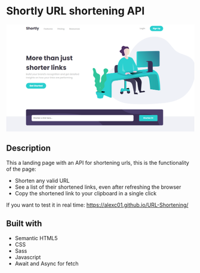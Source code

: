 # Shortly URL shortening API
![](src/images/Screenshot.png)

## Description

This a landing page with an API for shortening urls, this is the functionality of the page:

- Shorten any valid URL
- See a list of their shortened links, even after refreshing the browser
- Copy the shortened link to your clipboard in a single click

If you want to test it in real time: https://alexc01.github.io/URL-Shortening/

## Built with

- Semantic HTML5
- CSS
- Sass
- Javascript
- Await and Async for fetch
